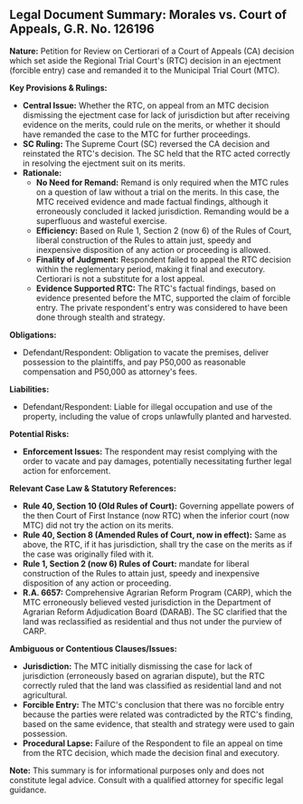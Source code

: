 ## Legal Document Summary: Morales vs. Court of Appeals, G.R. No. 126196

**Nature:** Petition for Review on Certiorari of a Court of Appeals (CA) decision which set aside the Regional Trial Court's (RTC) decision in an ejectment (forcible entry) case and remanded it to the Municipal Trial Court (MTC).

**Key Provisions & Rulings:**

*   **Central Issue:** Whether the RTC, on appeal from an MTC decision dismissing the ejectment case for lack of jurisdiction but after receiving evidence on the merits, could rule on the merits, or whether it should have remanded the case to the MTC for further proceedings.
*   **SC Ruling:** The Supreme Court (SC) reversed the CA decision and reinstated the RTC's decision. The SC held that the RTC acted correctly in resolving the ejectment suit on its merits.
*   **Rationale:**
    *   **No Need for Remand:** Remand is only required when the MTC rules on a question of law without a trial on the merits. In this case, the MTC received evidence and made factual findings, although it erroneously concluded it lacked jurisdiction. Remanding would be a superfluous and wasteful exercise.
    *   **Efficiency:** Based on Rule 1, Section 2 (now 6) of the Rules of Court, liberal construction of the Rules to attain just, speedy and inexpensive disposition of any action or proceeding is allowed.
    *   **Finality of Judgment:** Respondent failed to appeal the RTC decision within the reglementary period, making it final and executory. Certiorari is not a substitute for a lost appeal.
    *   **Evidence Supported RTC:** The RTC's factual findings, based on evidence presented before the MTC, supported the claim of forcible entry. The private respondent's entry was considered to have been done through stealth and strategy.

**Obligations:**

*   Defendant/Respondent: Obligation to vacate the premises, deliver possession to the plaintiffs, and pay P50,000 as reasonable compensation and P50,000 as attorney's fees.

**Liabilities:**

*   Defendant/Respondent: Liable for illegal occupation and use of the property, including the value of crops unlawfully planted and harvested.

**Potential Risks:**

*   **Enforcement Issues:** The respondent may resist complying with the order to vacate and pay damages, potentially necessitating further legal action for enforcement.

**Relevant Case Law & Statutory References:**

*   **Rule 40, Section 10 (Old Rules of Court):**  Governing appellate powers of the then Court of First Instance (now RTC) when the inferior court (now MTC) did not try the action on its merits.
*   **Rule 40, Section 8 (Amended Rules of Court, now in effect):** Same as above, the RTC, if it has jurisdiction, shall try the case on the merits as if the case was originally filed with it.
*   **Rule 1, Section 2 (now 6) Rules of Court:** mandate for liberal construction of the Rules to attain just, speedy and inexpensive disposition of any action or proceeding.
*   **R.A. 6657:** Comprehensive Agrarian Reform Program (CARP), which the MTC erroneously believed vested jurisdiction in the Department of Agrarian Reform Adjudication Board (DARAB). The SC clarified that the land was reclassified as residential and thus not under the purview of CARP.

**Ambiguous or Contentious Clauses/Issues:**

*   **Jurisdiction:** The MTC initially dismissing the case for lack of jurisdiction (erroneously based on agrarian dispute), but the RTC correctly ruled that the land was classified as residential land and not agricultural.
*   **Forcible Entry:** The MTC's conclusion that there was no forcible entry because the parties were related was contradicted by the RTC's finding, based on the same evidence, that stealth and strategy were used to gain possession.
*   **Procedural Lapse:** Failure of the Respondent to file an appeal on time from the RTC decision, which made the decision final and executory.

**Note:** This summary is for informational purposes only and does not constitute legal advice. Consult with a qualified attorney for specific legal guidance.
